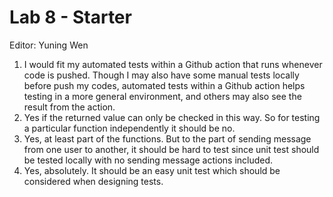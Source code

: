 # Lab 8 - Starter

Editor: Yuning Wen

1. I would fit my automated tests within a Github action that runs whenever code is pushed. Though I may also have some manual tests locally before push my codes, automated tests within a Github action helps testing in a more general environment, and others may also see the result from the action.
2. Yes if the returned value can only be checked in this way. So for testing a particular function independently it should be no.
3. Yes, at least part of the functions. But to the part of sending message from one user to another, it should be hard to test since unit test should be tested locally with no sending message actions included.
4. Yes, absolutely. It should be an easy unit test which should be considered when designing tests.